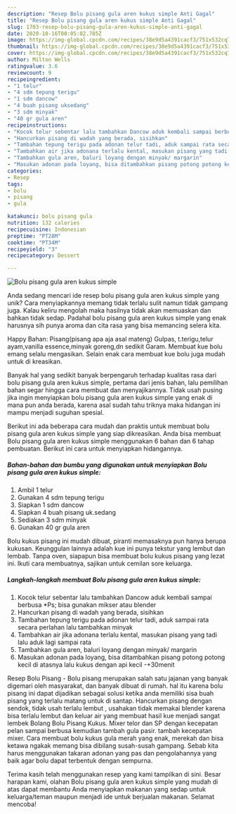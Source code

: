 ```yaml
---
description: "Resep Bolu pisang gula aren kukus simple Anti Gagal"
title: "Resep Bolu pisang gula aren kukus simple Anti Gagal"
slug: 1703-resep-bolu-pisang-gula-aren-kukus-simple-anti-gagal
date: 2020-10-16T00:05:02.785Z
image: https://img-global.cpcdn.com/recipes/38e9d5a4391cacf3/751x532cq70/bolu-pisang-gula-aren-kukus-simple-foto-resep-utama.jpg
thumbnail: https://img-global.cpcdn.com/recipes/38e9d5a4391cacf3/751x532cq70/bolu-pisang-gula-aren-kukus-simple-foto-resep-utama.jpg
cover: https://img-global.cpcdn.com/recipes/38e9d5a4391cacf3/751x532cq70/bolu-pisang-gula-aren-kukus-simple-foto-resep-utama.jpg
author: Milton Wells
ratingvalue: 3.6
reviewcount: 9
recipeingredient:
- "1 telur"
- "4 sdm tepung terigu"
- "1 sdm dancow"
- "4 buah pisang uksedang"
- "3 sdm minyak"
- "40 gr gula aren"
recipeinstructions:
- "Kocok telur sebentar lalu tambahkan Dancow aduk kembali sampai berbusa *Ps; bisa gunakan mikser atau blender"
- "Hancurkan pisang di wadah yang berada, sisihkan"
- "Tambahan tepung terigu pada adonan telur tadi, aduk sampai rata secara perlahan lalu tambahkan minyak"
- "Tambahkan air jika adonana terlalu kental, masukan pisang yang tadi lalu aduk lagi sampai rata"
- "Tambahkan gula aren, baluri loyang dengan minyak/ margarin"
- "Masukan adonan pada loyang, bisa ditambahkan pisang potong potong kecil di atasnya lalu kukus dengan api kecil -+30menit"
categories:
- Resep
tags:
- bolu
- pisang
- gula

katakunci: bolu pisang gula 
nutrition: 132 calories
recipecuisine: Indonesian
preptime: "PT28M"
cooktime: "PT34M"
recipeyield: "3"
recipecategory: Dessert

---
```



![Bolu pisang gula aren kukus simple](https://img-global.cpcdn.com/recipes/38e9d5a4391cacf3/751x532cq70/bolu-pisang-gula-aren-kukus-simple-foto-resep-utama.jpg)

Anda sedang mencari ide resep bolu pisang gula aren kukus simple yang unik? Cara menyiapkannya memang tidak terlalu sulit namun tidak gampang juga. Kalau keliru mengolah maka hasilnya tidak akan memuaskan dan bahkan tidak sedap. Padahal bolu pisang gula aren kukus simple yang enak harusnya sih punya aroma dan cita rasa yang bisa memancing selera kita.

Happy Bahan: Pisang(pisang apa aja asal mateng) Gulpas, t.terigu,telur ayam,vanilla essence,minyak goreng,dn sedikit Garam. Membuat kue bolu emang selalu mengasikan. Selain enak cara membuat kue bolu juga mudah untuk di kreasikan.

Banyak hal yang sedikit banyak berpengaruh terhadap kualitas rasa dari bolu pisang gula aren kukus simple, pertama dari jenis bahan, lalu pemilihan bahan segar hingga cara membuat dan menyajikannya. Tidak usah pusing jika ingin menyiapkan bolu pisang gula aren kukus simple yang enak di mana pun anda berada, karena asal sudah tahu triknya maka hidangan ini mampu menjadi suguhan spesial.


Berikut ini ada beberapa cara mudah dan praktis untuk membuat bolu pisang gula aren kukus simple yang siap dikreasikan. Anda bisa membuat Bolu pisang gula aren kukus simple menggunakan 6 bahan dan 6 tahap pembuatan. Berikut ini cara untuk menyiapkan hidangannya.

<!--inarticleads1-->

##### Bahan-bahan dan bumbu yang digunakan untuk menyiapkan Bolu pisang gula aren kukus simple:

1. Ambil 1 telur
1. Gunakan 4 sdm tepung terigu
1. Siapkan 1 sdm dancow
1. Siapkan 4 buah pisang uk.sedang
1. Sediakan 3 sdm minyak
1. Gunakan 40 gr gula aren


Bolu kukus pisang ini mudah dibuat, piranti memasaknya pun hanya berupa kukusan. Keunggulan lainnya adalah kue ini punya tekstur yang lembut dan lembab. Tanpa oven, siapapun bisa membuat bolu kukus pisang yang lezat ini. Ikuti cara membuatnya, sajikan untuk cemilan sore keluarga. 

<!--inarticleads2-->

##### Langkah-langkah membuat Bolu pisang gula aren kukus simple:

1. Kocok telur sebentar lalu tambahkan Dancow aduk kembali sampai berbusa *Ps; bisa gunakan mikser atau blender
1. Hancurkan pisang di wadah yang berada, sisihkan
1. Tambahan tepung terigu pada adonan telur tadi, aduk sampai rata secara perlahan lalu tambahkan minyak
1. Tambahkan air jika adonana terlalu kental, masukan pisang yang tadi lalu aduk lagi sampai rata
1. Tambahkan gula aren, baluri loyang dengan minyak/ margarin
1. Masukan adonan pada loyang, bisa ditambahkan pisang potong potong kecil di atasnya lalu kukus dengan api kecil -+30menit


Resep Bolu Pisang - Bolu pisang merupakan salah satu jajanan yang banyak digemari oleh masyarakat, dan banyak dibuat di rumah. hal itu karena bolu pisang ini dapat dijadikan sebagai solusi ketika anda memiliki sisa buah pisang yang terlalu matang untuk di santap. Hancurkan pisang dengan sendok, tidak usah terlalu lembut , usahakan tidak memakai blender karena bisa terlalu lembut dan keluar air yang membuat hasil kue menjadi sangat lembek Bolang Bolu Pisang Kukus. Mixer telor dan SP dengan kecepatan pelan sampai berbusa kemudian tambah gula pasir. tambah kecepatan mixer. Cara membuat bolu kukus gula merah yang enak, merekah dan bisa ketawa ngakak memang bisa dibilang susah-susah gampang. Sebab kita harus menggunakan takaran adonan yang pas dan pengolahannya yang baik agar bolu dapat terbentuk dengan sempurna. 

Terima kasih telah menggunakan resep yang kami tampilkan di sini. Besar harapan kami, olahan Bolu pisang gula aren kukus simple yang mudah di atas dapat membantu Anda menyiapkan makanan yang sedap untuk keluarga/teman maupun menjadi ide untuk berjualan makanan. Selamat mencoba!

